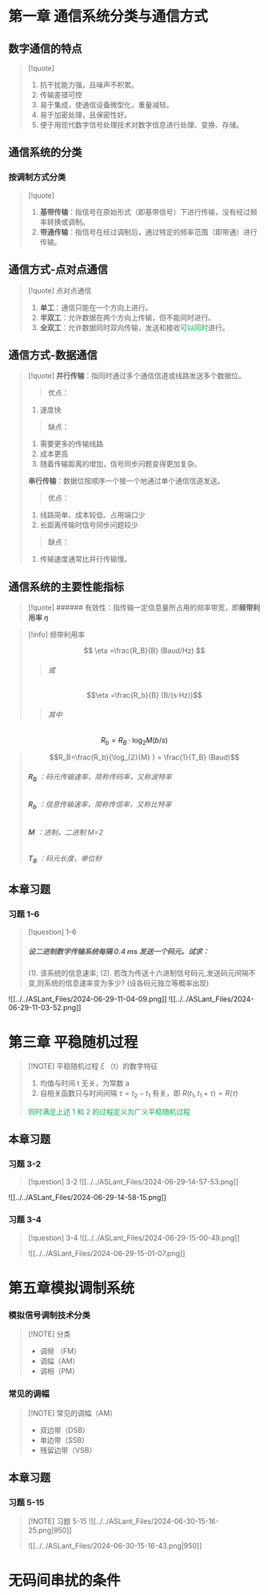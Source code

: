 # 第一章 通信系统分类与通信方式
## 数字通信的特点

> [!quote]
> 1. 抗干扰能力强，且噪声不积累。
> 2. 传输差错可控
> 3. 易于集成，使通信设备微型化，重量减轻。
> 4. 易于加密处理，且保密性好。
> 5. 便于用现代数字信号处理技术对数字信息进行处理、变换、存储。
## 通信系统的分类
### 按调制方式分类

> [!quote]
> 1. **基带传输**：指信号在原始形式（即基带信号）下进行传输，没有经过频率转换或调制。
> 2. **带通传输**：指信号在经过调制后，通过特定的频率范围（即带通）进行传输。

## 通信方式-点对点通信

> [!quote] 点对点通信
> 1. **单工**：通信只能在一个方向上进行。
> 2. **半双工**：允许数据在两个方向上传输，但不能同时进行。
> 3. **全双工**：允许数据同时双向传输，发送和接收<font color="#00b050">可以同时</font>进行。
## 通信方式-数据通信

> [!quote]
> **并行传输**：指同时通过多个通信信道或线路发送多个数据位。
> > 优点：
> 1. 速度快         
>        
> > 缺点：
> 1. 需要更多的传输线路
> 2. 成本更高
> 3. 随着传输距离的增加，信号同步问题变得更加复杂。     
>          
> **串行传输**：数据位按顺序一个接一个地通过单个通信信道发送。
> > 优点：
> 1. 线路简单、成本较低、占用端口少
> 2. 长距离传输时信号同步问题较少 
> 		
> > 缺点：
> 1. 传输速度通常比并行传输慢。
## 通信系统的主要性能指标

> [!quote] ###### 有效性：指传输一定信息量所占用的频率带宽，即**频带利用率 $\eta$**
> 

> [!info]  频带利用率
> 
> $$
> \eta =\frac{R_B}{B} (Baud/Hz)
> $$
> > ###### 或
>		
> $$\eta =\frac{R_b}{B} (B/(s·Hz))$$
> > ###### 其中
$$R_b=R_B·\log_{2}{M} (b/s)$$
> $$R_B=\frac{R_b}{\log_{2}{M} } = \frac{1}{T_B} (Baud)$$
> ###### **$R_B$** ：码元传输速率，简称传码率，又称波特率
> 
> ###### **$R_b$** ：信息传输速率，简称传信率，又称比特率
> 
> ###### **$M$** ：进制，二进制 M=2
> 
> ###### **$T_B$** ：码元长度，单位秒
>  
## 本章习题
### 习题 1-6
> [!question] 1-6
> ##### 设二进制数字传输系统每隔 0.4 ms 发送一个码元。试求：
> (1). 该系统的信息速率;
> (2). 若改为传送十六进制信号码元,发送码元间隔不变,则系统的信息速率变为多少? (设各码元独立等概率出现)

![[../../ASLant_Files/2024-06-29-11-04-09.png]]
![[../../ASLant_Files/2024-06-29-11-03-52.png]]

# 第三章 平稳随机过程

> [!NOTE] 平稳随机过程 $\xi$ （t）的数字特征
> 1. 均值与时间 t 无关，为常数 a
> 2. 自相关函数只与时间间隔 $\tau =t_2-t_1$ 有关，即 $R(t_1,t_1+\tau )=R(\tau )$  
>    
> <font color="#00b050">同时满足上述 1 和 2 的过程定义为广义平稳随机过程</font>
## 本章习题
### 习题 3-2
> [!question] 3-2
> ![[../../ASLant_Files/2024-06-29-14-57-53.png]]
> 
![[../../ASLant_Files/2024-06-29-14-58-15.png]]
### 习题 3-4
> [!question] 3-4
> ![[../../ASLant_Files/2024-06-29-15-00-49.png]]
> 
> ![[../../ASLant_Files/2024-06-29-15-01-07.png]]
> 

# 第五章模拟调制系统
### 模拟信号调制技术分类

> [!NOTE] 分类
> - 调频 （FM）
> - 调幅（AM）
> - 调相（PM）
> 
### 常见的调幅

> [!NOTE] 常见的调幅（AM）
> - 双边带（DSB）
> - 单边带（SSB）
> - 残留边带（VSB）
>  
## 本章习题
### 习题 5-15

> [!NOTE] 习题 5-15
> ![[../../ASLant_Files/2024-06-30-15-16-25.png|950]]
> 
> ![[../../ASLant_Files/2024-06-30-15-16-43.png|950]]
>  

# 无码间串扰的条件